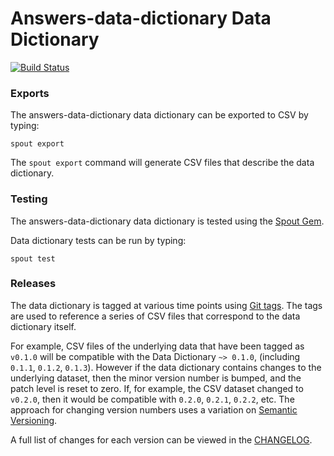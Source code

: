 Answers-data-dictionary Data Dictionary
======================

[![Build Status](https://travis-ci.com/<REPOSITORY>/answers-data-dictionary-data-dictionary.svg?branch=master)](https://travis-ci.com/<REPOSITORY>/answers-data-dictionary-data-dictionary)

### Exports

The answers-data-dictionary data dictionary can be exported to CSV by typing:

```
spout export
```

The `spout export` command will generate CSV files that describe the data
dictionary.


### Testing

The answers-data-dictionary data dictionary is tested using the
[Spout Gem](https://github.com/sleepepi/spout).

Data dictionary tests can be run by typing:

```
spout test
```


### Releases

The data dictionary is tagged at various time points using
[Git tags](http://git-scm.com/book/en/Git-Basics-Tagging). The tags are used to
reference a series of CSV files that correspond to the data dictionary itself.

For example, CSV files of the underlying data that have been tagged as `v0.1.0`
will be compatible with the Data Dictionary `~> 0.1.0`,
(including `0.1.1`, `0.1.2`, `0.1.3`). However if the data dictionary contains
changes to the underlying dataset, then the minor version number is bumped, and
the patch level is reset to zero. If, for example, the CSV dataset changed to
`v0.2.0`, then it would be compatible with `0.2.0`, `0.2.1`, `0.2.2`, etc. The
approach for changing version numbers uses a variation on
[Semantic Versioning](http://semver.org).

A full list of changes for each version can be viewed in the
[CHANGELOG](https://github.com/<REPOSITORY>/answers-data-dictionary-data-dictionary/blob/master/CHANGELOG.md).
